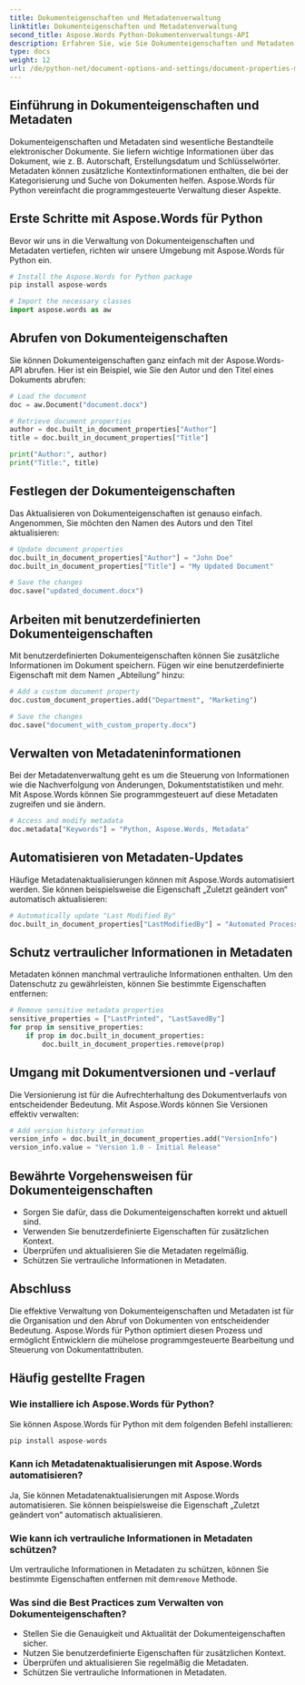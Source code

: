 ```yaml
---
title: Dokumenteigenschaften und Metadatenverwaltung
linktitle: Dokumenteigenschaften und Metadatenverwaltung
second_title: Aspose.Words Python-Dokumentenverwaltungs-API
description: Erfahren Sie, wie Sie Dokumenteigenschaften und Metadaten mit Aspose.Words für Python verwalten. Schritt-für-Schritt-Anleitung mit Quellcode.
type: docs
weight: 12
url: /de/python-net/document-options-and-settings/document-properties-metadata/
---
```


## Einführung in Dokumenteigenschaften und Metadaten

Dokumenteigenschaften und Metadaten sind wesentliche Bestandteile elektronischer Dokumente. Sie liefern wichtige Informationen über das Dokument, wie z. B. Autorschaft, Erstellungsdatum und Schlüsselwörter. Metadaten können zusätzliche Kontextinformationen enthalten, die bei der Kategorisierung und Suche von Dokumenten helfen. Aspose.Words für Python vereinfacht die programmgesteuerte Verwaltung dieser Aspekte.

## Erste Schritte mit Aspose.Words für Python

Bevor wir uns in die Verwaltung von Dokumenteigenschaften und Metadaten vertiefen, richten wir unsere Umgebung mit Aspose.Words für Python ein.

```python
# Install the Aspose.Words for Python package
pip install aspose-words

# Import the necessary classes
import aspose.words as aw
```

## Abrufen von Dokumenteigenschaften

Sie können Dokumenteigenschaften ganz einfach mit der Aspose.Words-API abrufen. Hier ist ein Beispiel, wie Sie den Autor und den Titel eines Dokuments abrufen:

```python
# Load the document
doc = aw.Document("document.docx")

# Retrieve document properties
author = doc.built_in_document_properties["Author"]
title = doc.built_in_document_properties["Title"]

print("Author:", author)
print("Title:", title)
```

## Festlegen der Dokumenteigenschaften

Das Aktualisieren von Dokumenteigenschaften ist genauso einfach. Angenommen, Sie möchten den Namen des Autors und den Titel aktualisieren:

```python
# Update document properties
doc.built_in_document_properties["Author"] = "John Doe"
doc.built_in_document_properties["Title"] = "My Updated Document"

# Save the changes
doc.save("updated_document.docx")
```

## Arbeiten mit benutzerdefinierten Dokumenteigenschaften

Mit benutzerdefinierten Dokumenteigenschaften können Sie zusätzliche Informationen im Dokument speichern. Fügen wir eine benutzerdefinierte Eigenschaft mit dem Namen „Abteilung“ hinzu:

```python
# Add a custom document property
doc.custom_document_properties.add("Department", "Marketing")

# Save the changes
doc.save("document_with_custom_property.docx")
```

## Verwalten von Metadateninformationen

Bei der Metadatenverwaltung geht es um die Steuerung von Informationen wie die Nachverfolgung von Änderungen, Dokumentstatistiken und mehr. Mit Aspose.Words können Sie programmgesteuert auf diese Metadaten zugreifen und sie ändern.

```python
# Access and modify metadata
doc.metadata["Keywords"] = "Python, Aspose.Words, Metadata"
```

## Automatisieren von Metadaten-Updates

Häufige Metadatenaktualisierungen können mit Aspose.Words automatisiert werden. Sie können beispielsweise die Eigenschaft „Zuletzt geändert von“ automatisch aktualisieren:

```python
# Automatically update "Last Modified By"
doc.built_in_document_properties["LastModifiedBy"] = "Automated Process"
```

## Schutz vertraulicher Informationen in Metadaten

Metadaten können manchmal vertrauliche Informationen enthalten. Um den Datenschutz zu gewährleisten, können Sie bestimmte Eigenschaften entfernen:

```python
# Remove sensitive metadata properties
sensitive_properties = ["LastPrinted", "LastSavedBy"]
for prop in sensitive_properties:
    if prop in doc.built_in_document_properties:
        doc.built_in_document_properties.remove(prop)
```

## Umgang mit Dokumentversionen und -verlauf

Die Versionierung ist für die Aufrechterhaltung des Dokumentverlaufs von entscheidender Bedeutung. Mit Aspose.Words können Sie Versionen effektiv verwalten:

```python
# Add version history information
version_info = doc.built_in_document_properties.add("VersionInfo")
version_info.value = "Version 1.0 - Initial Release"
```

## Bewährte Vorgehensweisen für Dokumenteigenschaften

- Sorgen Sie dafür, dass die Dokumenteigenschaften korrekt und aktuell sind.
- Verwenden Sie benutzerdefinierte Eigenschaften für zusätzlichen Kontext.
- Überprüfen und aktualisieren Sie die Metadaten regelmäßig.
- Schützen Sie vertrauliche Informationen in Metadaten.

## Abschluss

Die effektive Verwaltung von Dokumenteigenschaften und Metadaten ist für die Organisation und den Abruf von Dokumenten von entscheidender Bedeutung. Aspose.Words für Python optimiert diesen Prozess und ermöglicht Entwicklern die mühelose programmgesteuerte Bearbeitung und Steuerung von Dokumentattributen.

## Häufig gestellte Fragen

### Wie installiere ich Aspose.Words für Python?

Sie können Aspose.Words für Python mit dem folgenden Befehl installieren:

```python
pip install aspose-words
```

### Kann ich Metadatenaktualisierungen mit Aspose.Words automatisieren?

Ja, Sie können Metadatenaktualisierungen mit Aspose.Words automatisieren. Sie können beispielsweise die Eigenschaft „Zuletzt geändert von“ automatisch aktualisieren.

### Wie kann ich vertrauliche Informationen in Metadaten schützen?

 Um vertrauliche Informationen in Metadaten zu schützen, können Sie bestimmte Eigenschaften entfernen mit dem`remove` Methode.

### Was sind die Best Practices zum Verwalten von Dokumenteigenschaften?

- Stellen Sie die Genauigkeit und Aktualität der Dokumenteigenschaften sicher.
- Nutzen Sie benutzerdefinierte Eigenschaften für zusätzlichen Kontext.
- Überprüfen und aktualisieren Sie regelmäßig die Metadaten.
- Schützen Sie vertrauliche Informationen in Metadaten.
